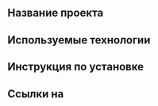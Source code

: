 

## Название проекта



## Используемые технологии



## Инструкция по установке



## Ссылки на 




